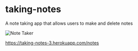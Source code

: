 # taking-notes

A note taking app that allows users to make and delete notes 


![Note Taker](https://user-images.githubusercontent.com/88640007/151440289-ca1168f4-4f7a-4f7b-b957-74043a12b169.png)

https://taking-notes-3.herokuapp.com/notes
